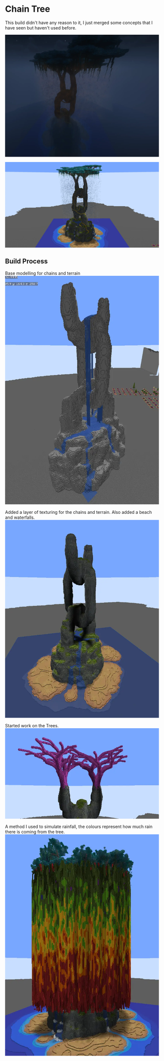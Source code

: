 # Chain Tree

This build didn't have any reason to it, I just merged some concepts that I have seen but haven't used before.

![image](/img/about-willatronix/hobbies/games/minecraft/builds/chain-tree-1.webp)

![image](/img/about-willatronix/hobbies/games/minecraft/builds/chain-tree-2.webp)

## Build Process

Base modelling for chains and terrain
![image](/img/about-willatronix/hobbies/games/minecraft/builds/chain-tree-3.webp)

Added a layer of texturing for the chains and terrain. Also added a beach and waterfalls.
![image](/img/about-willatronix/hobbies/games/minecraft/builds/chain-tree-4.webp)

Started work on the Trees.
![image](/img/about-willatronix/hobbies/games/minecraft/builds/chain-tree-5.webp)

A method I used to simulate rainfall, the colours represent how much rain there is coming from the tree.
![image](/img/about-willatronix/hobbies/games/minecraft/builds/chain-tree-6.webp)
